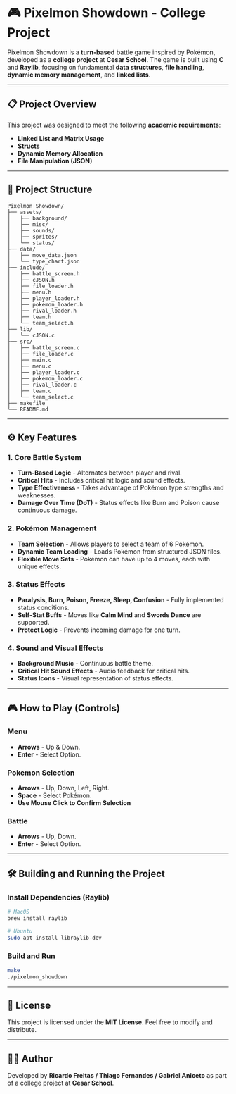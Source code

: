 
# 🎮 Pixelmon Showdown - College Project

Pixelmon Showdown is a **turn-based** battle game inspired by Pokémon, developed as a **college project** at **Cesar School**. The game is built using **C** and **Raylib**, focusing on fundamental **data structures**, **file handling**, **dynamic memory management**, and **linked lists**.

---

## 📋 Project Overview

This project was designed to meet the following **academic requirements**:

- **Linked List and Matrix Usage**
- **Structs**
- **Dynamic Memory Allocation**
- **File Manipulation (JSON)**

---

## 📂 Project Structure

```
Pixelmon Showdown/
├── assets/
│   ├── background/
│   ├── misc/
│   ├── sounds/
│   ├── sprites/
│   └── status/
├── data/
│   ├── move_data.json
│   └── type_chart.json
├── include/
│   ├── battle_screen.h
│   ├── cJSON.h
│   ├── file_loader.h
│   ├── menu.h
│   ├── player_loader.h
│   ├── pokemon_loader.h
│   ├── rival_loader.h
│   ├── team.h
│   └── team_select.h
├── lib/
│   └── cJSON.c
├── src/
│   ├── battle_screen.c
│   ├── file_loader.c
│   ├── main.c
│   ├── menu.c
│   ├── player_loader.c
│   ├── pokemon_loader.c
│   ├── rival_loader.c
│   ├── team.c
│   └── team_select.c
├── makefile
└── README.md
```

---

## ⚙️ Key Features

### 1. Core Battle System
- **Turn-Based Logic** - Alternates between player and rival.
- **Critical Hits** - Includes critical hit logic and sound effects.
- **Type Effectiveness** - Takes advantage of Pokémon type strengths and weaknesses.
- **Damage Over Time (DoT)** - Status effects like Burn and Poison cause continuous damage.

### 2. Pokémon Management
- **Team Selection** - Allows players to select a team of 6 Pokémon.
- **Dynamic Team Loading** - Loads Pokémon from structured JSON files.
- **Flexible Move Sets** - Pokémon can have up to 4 moves, each with unique effects.

### 3. Status Effects
- **Paralysis, Burn, Poison, Freeze, Sleep, Confusion** - Fully implemented status conditions.
- **Self-Stat Buffs** - Moves like **Calm Mind** and **Swords Dance** are supported.
- **Protect Logic** - Prevents incoming damage for one turn.

### 4. Sound and Visual Effects
- **Background Music** - Continuous battle theme.
- **Critical Hit Sound Effects** - Audio feedback for critical hits.
- **Status Icons** - Visual representation of status effects.

---

## 🎮 How to Play (Controls)

### Menu
- **Arrows** - Up & Down.
- **Enter** - Select Option.

### Pokemon Selection
- **Arrows** - Up, Down, Left, Right.
- **Space** - Select Pokémon.
- **Use Mouse Click to Confirm Selection**

### Battle
- **Arrows** - Up, Down.
- **Enter** - Select Option.

---

## 🛠️ Building and Running the Project

### Install Dependencies (Raylib)
```bash
# MacOS
brew install raylib

# Ubuntu
sudo apt install libraylib-dev
```

### Build and Run
```bash
make
./pixelmon_showdown
```

---

## 📑 License
This project is licensed under the **MIT License**. Feel free to modify and distribute.

---

## 👨‍💻 Author
Developed by **Ricardo Freitas / Thiago Fernandes / Gabriel Aniceto** as part of a college project at **Cesar School**.
